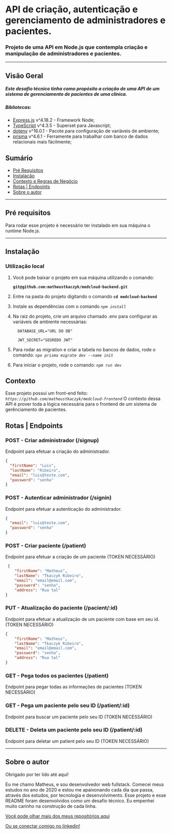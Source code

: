 # API de criação, autenticação e gerenciamento de administradores e pacientes.

### Projeto de uma API em Node.js que contempla criação e manipulação de administradores e pacientes.

---

## Visão Geral

##### Este desafio técnico tinha como propósito a criação de uma API de um sistema de gerenciamento de pacientes de uma clínica.

##### Bibliotecas:

- [Express.js](https://expressjs.com/) v^4.18.2 - Framework Node;
- [TypeScript](https://www.npmjs.com/package/typescript) v^4.3.5 - Superset para Javascript;
- [dotenv](https://www.npmjs.com/package/dotenv) v^16.0.1  - Pacote para configuração de variáveis de ambiente;
- [prisma](https://www.prisma.io) v^4.6.1 - Ferramente para trabalhar com banco de dados relacionais mais fácilmente;

## **Sumário**

- [Pré Requisitos](#pré-requisitos)
- [Instalação](#instalação)
- [Contexto e Regras de Negócio](#contexto-e-regras-de-negócio)
- [Rotas | Endpoints](#rotas-|-endpoints)
- [Sobre o autor](#sobre-o-autor)

---

## **Pré requisitos**

Para rodar esse projeto é necessário ter instalado em sua máquina o runtime Node.js.

---

## **Instalação**

### Utilização local

1. Você pode baixar o projeto em sua máquina utilizando o comando:

   **`git@github.com:matheustkaczyk/medcloud-backend.git`**

2. Entre na pasta do projeto digitando o comando **`cd medcloud-backend`**

3. Instale as dependências com o comando *`npm install`*

4. Na raiz do projeto, crie um arquivo chamado .env para configurar as variáveis de ambiente necessárias:
    ```
      DATABASE_URL="URL DO DB"

      JWT_SECRET="SEGREDO JWT"
    ```

5. Para rodar as migration e criar a tabela no bancos de dados, rode o comando:
*`npx prisma migrate dev --name init`*

6. Para iniciar o projeto, rode o comando:
*`npm run dev`*

## Contexto

Esse projeto possui um front-end feito: *`https://github.com/matheustkaczyk/medcloud-frontend`*
O contexto dessa API é prover toda a lógica necessária para o frontend de um sistema de gerênciamento de pacientes.

## Rotas | Endpoints
### POST - Criar administrador (/signup)
Endpoint para efetuar a criação do administrador.
```json
{
  "firstName": "Luis",
  "lastName": "Ribeiro",
  "email": "luis@teste.com",
  "password": "senha"
}
```

### POST - Autenticar administrador (/signin)
Endpoint para efetuar a autenticação do administrador.
```json
{
  "email": "luis@teste.com",
  "password": "senha"
}
```

### POST - Criar paciente (/patient)
Endpoint para efetuar a criação de um paciente (TOKEN NECESSÁRIO)
```json
 {
	"firstName": "Matheus",
	"lastName": "Tkaczyk Ribeiro",
	"email": "email@email.com",
	"password": "senha",
	"address": "Rua tal"
}
```

### PUT - Atualização do paciente (/pacient/:id)
Endpoint para efetuar a atualização de um paciente com base em seu id. (TOKEN NECESSÁRIO)
```json
{
	"firstName": "Matheus",
	"lastName": "Tkaczyk Ribeiro",
	"email": "email@email.com",
	"password": "senha",
	"address": "Rua tal"
}
```

### GET - Pega todos os pacientes (/patient)
Endpoint para pegar todas as informações de pacientes (TOKEN NECESSÁRIO)

### GET - Pega um paciente pelo seu ID (/patient/:id)
Endpoint para buscar um paciente pelo seu ID (TOKEN NECESSÁRIO)

### DELETE - Deleta um paciente pelo seu ID (/patient/:id)
Endpoint para deletar um patient pelo seu ID (TOKEN NECESSÁRIO)

---

## **Sobre o autor**

Obrigado por ter lido até aqui!

Eu me chamo Matheus, e sou desenvolvedor web fullstack. Comecei meus estudos no ano de 2020 e estou me apaixonando cada dia que passa, através dos estudos, por tecnologia e desenvolvimento. Esse projeto e esse README foram desenvolvidos como um desafio técnico. Eu empenhei muito carinho na construção de cada linha.

[Você pode olhar mais dos meus repositórios aqui](https://github.com/matheustkaczyk)

[Ou se conectar comigo no linkedin!](https://www.linkedin.com/in/matheustkaczykribeiro/)
